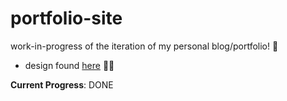 # portfolio-site
work-in-progress of the iteration of my personal blog/portfolio! 💛

- design found [here](https://www.figma.com/file/wF3qrOAqxF8JbxUMxAn3Jb/Personal-Projects?node-id=0%3A1) 🎨✨ 

**Current Progress**: DONE
